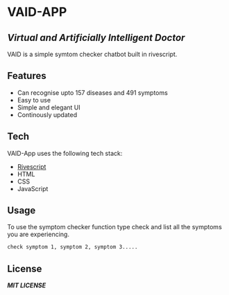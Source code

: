 # VAID-APP
## _Virtual and Artificially Intelligent Doctor_

VAID is a simple symtom checker chatbot built in rivescript.

## Features

- Can recognise upto 157 diseases and 491 symptoms
- Easy to use
- Simple and elegant UI
- Continously updated

## Tech

VAID-App uses the following tech stack:

- [Rivescript](https://rivescript.com)
- HTML
- CSS
- JavaScript

## Usage

To use the symptom checker function type check and list all the symptoms you are experiencing.

```sh
check symptom 1, symptom 2, symptom 3.....
```
## License

***MIT LICENSE***
